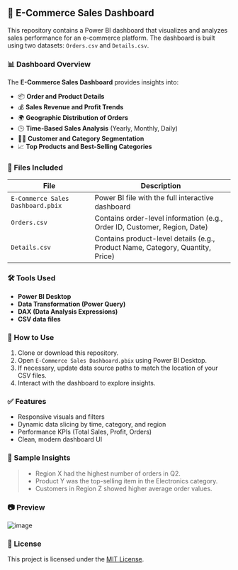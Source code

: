 ## 🛒 E-Commerce Sales Dashboard

This repository contains a Power BI dashboard that visualizes and analyzes sales performance for an e-commerce platform. The dashboard is built using two datasets: `Orders.csv` and `Details.csv`.

### 📊 Dashboard Overview

The **E-Commerce Sales Dashboard** provides insights into:

- 📦 **Order and Product Details**  
- 💰 **Sales Revenue and Profit Trends**  
- 🌍 **Geographic Distribution of Orders**  
- 🕒 **Time-Based Sales Analysis** (Yearly, Monthly, Daily)  
- 🧍‍♂️ **Customer and Category Segmentation**  
- 📈 **Top Products and Best-Selling Categories**

### 📁 Files Included

| File | Description |
|------|-------------|
| `E-Commerce Sales Dashboard.pbix` | Power BI file with the full interactive dashboard |
| `Orders.csv` | Contains order-level information (e.g., Order ID, Customer, Region, Date) |
| `Details.csv` | Contains product-level details (e.g., Product Name, Category, Quantity, Price) |

### 🛠️ Tools Used

- **Power BI Desktop**
- **Data Transformation (Power Query)**
- **DAX (Data Analysis Expressions)**
- **CSV data files**

### 🚀 How to Use

1. Clone or download this repository.
2. Open `E-Commerce Sales Dashboard.pbix` using Power BI Desktop.
3. If necessary, update data source paths to match the location of your CSV files.
4. Interact with the dashboard to explore insights.

### ✅ Features

- Responsive visuals and filters
- Dynamic data slicing by time, category, and region
- Performance KPIs (Total Sales, Profit, Orders)
- Clean, modern dashboard UI

### 📌 Sample Insights

> - Region X had the highest number of orders in Q2.
> - Product Y was the top-selling item in the Electronics category.
> - Customers in Region Z showed higher average order values.

### 📷 Preview

![image](https://github.com/user-attachments/assets/a7929981-d66d-453b-9abd-e2048ac2652c)

### 📎 License

This project is licensed under the [MIT License](LICENSE).
